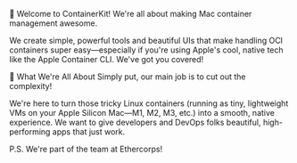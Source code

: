 👋 Welcome to ContainerKit!
We're all about making Mac container management awesome.

We create simple, powerful tools and beautiful UIs that make handling OCI containers super easy—especially if you're using Apple's cool, native tech like the Apple Container CLI. We've got you covered!

🚀 What We're All About
Simply put, our main job is to cut out the complexity!

We're here to turn those tricky Linux containers (running as tiny, lightweight VMs on your Apple Silicon Mac—M1, M2, M3, etc.) into a smooth, native experience. We want to give developers and DevOps folks beautiful, high-performing apps that just work.

P.S. We're part of the team at Ethercorps!
